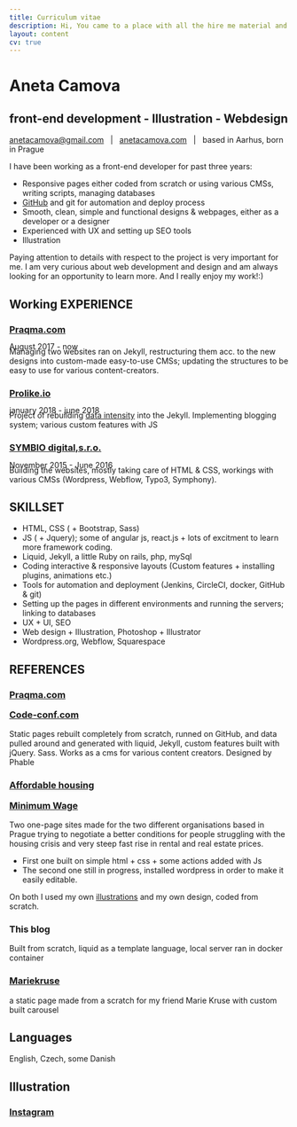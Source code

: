 ```yaml
---
title: Curriculum vitae
description: Hi, You came to a place with all the hire me material and documentation
layout: content
cv: true
---
```


# Aneta Camova
## <a style="pointer-events:none;">front-end development - Illustration - Webdesign</a>
<a href="mailto:anetacamova@gmail.com">anetacamova@gmail.com</a> &nbsp; | &nbsp; <a href="http://www.anetacamova.com">anetacamova.com</a> &nbsp; | &nbsp; based in Aarhus, born in Prague

I have been working as a front-end developer for past three years:
+ Responsive pages either coded from scratch or using various CMSs, writing scripts, managing databases
+ <a href="https://github.com/anetacamo">GitHub</a> and git for automation and deploy process
+ Smooth, clean, simple and functional designs & webpages, either as a developer or a designer
+ Experienced with UX and setting up SEO tools
+ Illustration

Paying attention to details with respect to the project is very important for me.
I am very curious about web development and design and am always looking for an opportunity to learn more.
And I really enjoy my work!:)


## Working EXPERIENCE
### <a href="https://www.praqma.com" target="_blank">Praqma.com</a>
<p style="margin-top:-4px; margin-bottom: -8px; font-weight: 400;">August 2017 - now</p>
Managing two websites ran on Jekyll, restructuring them acc. to the new designs into custom-made easy-to-use CMSs; updating the structures to be easy to use for various content-creators.

### <a href="https://www.prolike.io" target="_blank">Prolike.io</a>
<p style="margin-top:-4px; margin-bottom: -8px; font-weight: 400;">january 2018 - june 2018</p>
Project of rebuilding <a href="https://dataintensity.com/">data intensity</a> into the Jekyll. Implementing blogging system; various custom features with JS

### <a href="https://www.symbio.agency" target="_blank">SYMBIO digital,s.r.o.</a>
<p style="margin-top:-4px; margin-bottom: -8px; font-weight: 400;">November 2015 - June 2016</p>
Building the websites, mostly taking care of HTML & CSS, workings with various CMSs (Wordpress, Webflow, Typo3, Symphony).



## SKILLSET

+ HTML, CSS ( + Bootstrap, Sass)
+ JS ( + Jquery); some of angular js, react.js  + lots of excitment to learn more framework coding.
+ Liquid, Jekyll, a little Ruby on rails, php, mySql
+ Coding interactive & responsive layouts (Custom features + installing plugins, animations etc.)
+ Tools for automation and deployment (Jenkins, CircleCI, docker, GitHub & git)
+ Setting up the pages in different environments and running the servers; linking to databases
+ UX + UI, SEO
+ Web design + Illustration, Photoshop + Illustrator
+ Wordpress.org, Webflow, Squarespace


## REFERENCES

### <a href="https://www.praqma.com" target="_blank">Praqma.com</a>
<h3 style="margin-top: 0"><a href="https://www.code-conf.com" target="_blank">Code-conf.com</a></h3>
<p style="margin-top: 0;">Static pages rebuilt completely from scratch, runned on GitHub, and data pulled around and generated with liquid, Jekyll, custom features built with jQuery. Sass. Works as a cms for various content creators. Designed by Phable</p>

### <a href="http://dostupnebydleni.soc.cas.cz/" target="_blank">Affordable housing</a>
<h3 style="margin-top: 0"><a href="https://anetacamova.com/wordpress/" target="_blank">Minimum Wage</a></h3>
<p style="margin-top: 0;">Two one-page sites made for the two different organisations based in Prague trying to negotiate a better conditions for people struggling with the housing crisis and very steep fast rise in rental and real estate prices.</p>

+ First one built on simple html + css + some actions added with Js 
+ The second one still in progress, installed wordpress in order to make it easily editable. 

<p>On both I used my own <a href="/tagged/easterneuropification/">illustrations</a> and my own design, coded from scratch.</p>

### This blog
<p style="margin-top: 0;">
Built from scratch, liquid as a template language, local server ran in docker container</p>

### <a href="http://mk.anetacamova.com" target="_blank">Mariekruse</a>
<p style="margin-top: 0;">
a static page made from a scratch for my friend Marie Kruse with custom built carousel</p>

## Languages
English, Czech, some Danish

## Illustration
### <a href="https://www.instagram.com/aneccca" target="_blank">Instagram</a>
<br><br>
